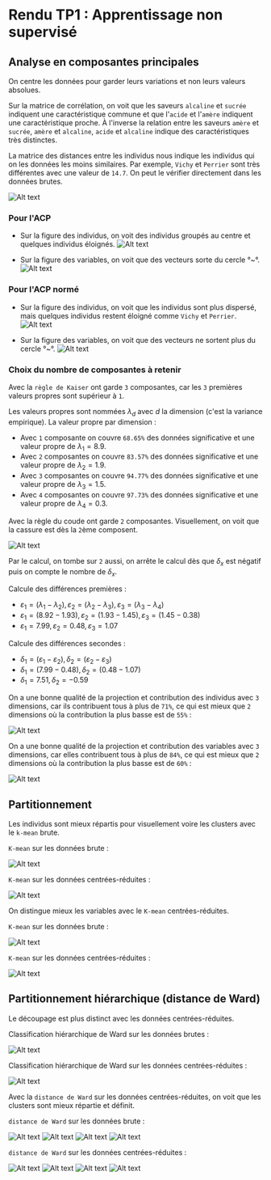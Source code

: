# Rendu TP1 : Apprentissage non supervisé

## Analyse en composantes principales

On centre les données pour garder leurs variations et non leurs valeurs absolues.

Sur la matrice de corrélation, on voit que les saveurs `alcaline` et `sucrée` indiquent une caractéristique commune et que l'`acide` et l'`amère` indiquent une caractéristique proche. À l'inverse la relation entre les saveurs `amère` et `sucrée`, `amère` et `alcaline`, `acide` et `alcaline` indique des caractéristiques très distinctes.

La matrice des distances entre les individus nous indique les individus qui on les données les moins similaires. Par exemple, `Vichy` et `Perrier` sont très différentes avec une valeur de `14.7`. On peut le vérifier directement dans les données brutes.

![Alt text](indDiff.png)

### Pour l'ACP

- Sur la figure des individus, on voit des individus groupés au centre et quelques individus éloignés.
![Alt text](ACP_ind.png)

- Sur la figure des variables, on voit que des vecteurs sorte du cercle °~°.
![Alt text](ACP_var.png)

### Pour l'ACP normé

- Sur la figure des individus, on voit que les individus sont plus dispersé, mais quelques individus restent éloigné comme `Vichy` et `Perrier`.
![Alt text](ACP_norme_inv.png)

- Sur la figure des variables, on voit que des vecteurs ne sortent plus du cercle °~°.
![Alt text](ACP_norme_var.png)

### Choix du nombre de composantes à retenir

Avec la `règle de Kaiser` ont garde `3` composantes, car les `3` premières valeurs propres sont supérieur à `1`.

Les valeurs propres sont nommées $λ_d$ avec $d$ la dimension (c'est la variance empirique).
La valeur propre par dimension :

- Avec `1` composante on couvre `68.65%` des données significative et une valeur propre de $λ_1=8.9$.
- Avec `2` composantes on couvre `83.57%` des données significative et une valeur propre de $λ_2=1.9$.
- Avec `3` composantes on couvre `94.77%` des données significative et une valeur propre de $λ_3=1.5$.
- Avec `4` composantes on couvre `97.73%` des données significative et une valeur propre de $λ_4=0.3$.

Avec la règle du coude ont garde `2` composantes.
Visuellement, on voit que la cassure est dès la `2`ème composent.

![Alt text](elbow.png)

Par le calcul, on tombe sur `2` aussi, on arrête le calcul dès que $δ_x$ est négatif puis on compte le nombre de $δ_x$.

Calcule des différences premières :

- $ε_1 = (λ_1-λ_2), ε_2 = (λ_2-λ_3), ε_3 = (λ_3-λ_4)$
- $ε_1 = (8.92-1.93), ε_2 = (1.93-1.45), ε_3 = (1.45-0.38)$
- $ε_1 = 7.99, ε_2 = 0.48, ε_3 = 1.07$

Calcule des différences secondes :

- $δ_1 = (ε_1-ε_2), δ_2 = (ε_2-ε_3)$
- $δ_1 = (7.99-0.48), δ_2 = (0.48-1.07)$
- $δ_1 = 7.51, δ_2 = -0.59$

On a une bonne qualité de la projection et contribution des individus avec `3` dimensions, car ils contribuent tous à plus de `71%`, ce qui est mieux que `2` dimensions où la contribution la plus basse est de `55%` :

![Alt text](indContrib.png)

On a une bonne qualité de la projection et contribution des variables avec `3` dimensions, car elles contribuent tous à plus de `84%`, ce qui est mieux que `2` dimensions où la contribution la plus basse est de `60%` :

![Alt text](varContrib.png)

## Partitionnement

Les individus sont mieux répartis pour visuellement voire les clusters avec le `k-mean` brute.

`K-mean` sur les données brute :

![Alt text](ACP_km_5clusters_ind.png)

`K-mean` sur les données centrées-réduites :

![Alt text](ACP_kmnorm_5clusters_ind.png)

On distingue mieux les variables avec le `K-mean` centrées-réduites.

`K-mean` sur les données brute :

![Alt text](ACP_km_5clusters_var.png)

`K-mean` sur les données centrées-réduites :

![Alt text](ACP_kmnorm_5clusters_var.png)

## Partitionnement hiérarchique (distance de Ward)

Le découpage est plus distinct avec les données centrées-réduites.

Classification hiérarchique de Ward sur les données brutes :

![Alt text](tree.png)

Classification hiérarchique de Ward sur les données centrées-réduites :

![Alt text](treeNorm.png)

Avec la `distance de Ward` sur les données centrées-réduites, on voit que les clusters sont mieux répartie et définit.

`distance de Ward` sur les données brute :

![Alt text](ACP_dw_5clusters_ind.png)
![Alt text](ACP_dw_5clusters_var.png)
![Alt text](ACP_dw_sndPF_5clusters_ind.png)
![Alt text](ACP_dw_sndPF_5clusters_var.png)

`distance de Ward` sur les données centrées-réduites :

![Alt text](ACP_dwnorm_5clusters_ind.png)
![Alt text](ACP_dwnorm_5clusters_var.png)
![Alt text](ACP_dwnorm_sndPF_5clusters_ind.png)
![Alt text](ACP_dwnorm_sndPF_5clusters_var.png)
